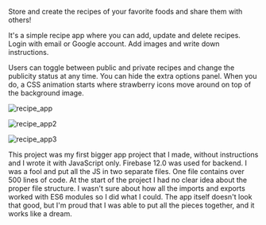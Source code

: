 Store and create the recipes of your favorite foods and share them with others!

It's a simple recipe app where you can add, update and delete recipes. Login with email or Google account.
Add images and write down instructions. 

Users can toggle between public and private recipes and change the publicity status at any time. You can hide the extra options panel. When you do, a CSS animation starts where strawberry icons move around on top of the background image.


![recipe_app](https://github.com/user-attachments/assets/f6ebab43-c52e-4ac4-a37c-e29e19e3a48e)

![recipe_app2](https://github.com/user-attachments/assets/d82ddaef-50de-4e86-9fe5-eebe6731d7da)

![recipe_app3](https://github.com/user-attachments/assets/9946ff85-6e4f-49c3-8577-3261233b9296)


This project was my first bigger app project that I made, without instructions and I wrote it with JavaScript only. Firebase 12.0 was used for backend. I was a fool and put all the JS in two separate files. One file contains over 500 lines of code. At the start of the project I had no clear idea about the proper file structure. I wasn't sure about how all the imports and exports worked with ES6 modules so I did what I could. The app itself doesn't look that good, but I'm proud that I was able to put all the pieces together, and it works like a dream.
